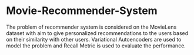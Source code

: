 # Movie-Recommender-System
The problem of recommender system is considered on the MovieLens dataset with aim to give personalized recommendations to the users based on their similarity with other users. Variational Autoencoders are used to model the problem and Recall Metric is used to evaluate the performance.
